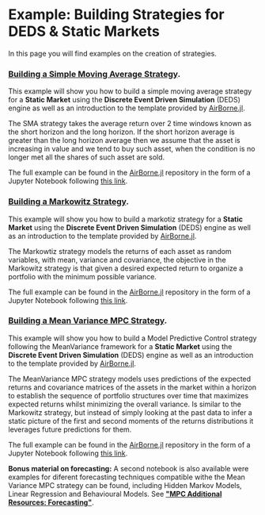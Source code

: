 # Example: Building Strategies for DEDS & Static Markets
In this page you will find examples on the creation of strategies.

### [Building a Simple Moving Average Strategy](https://github.com/JuDO-dev/AirBorne.jl/blob/dev/docs/example_notebooks/SMA_Example.ipynb).
This example will show you how to build a simple moving average strategy for a **Static Market** using the **Discrete Event Driven Simulation** (DEDS) engine as well as an introduction to the template provided by [AirBorne.jl](https://github.com/JuDO-dev/AirBorne.jl). 

The SMA strategy takes the average return over 2 time windows known as the short horizon and the long horizon. If the short horizon average is greater than the long horizon average then we assume that the asset is increasing in value and we tend to buy such asset, when the condition is no longer met all the shares of such asset are sold.

The full example can be found in the [AirBorne.jl](https://github.com/JuDO-dev/AirBorne.jl) repository in the form of a Jupyter Notebook following [this link](https://github.com/JuDO-dev/AirBorne.jl/blob/dev/docs/example_notebooks/SMA_Example.ipynb).


### [Building a Markowitz Strategy](https://github.com/JuDO-dev/AirBorne.jl/blob/dev/docs/example_notebooks/Markowitz_Example.ipynb).
This example will show you how to build a markotiz strategy for a **Static Market** using the **Discrete Event Driven Simulation** (DEDS) engine as well as an introduction to the template provided by [AirBorne.jl](https://github.com/JuDO-dev/AirBorne.jl). 

The Markowtiz strategy models the returns of each asset as random variables, with mean, variance and covariance, the objective in the Markowitz strategy is that given a desired expected return to organize a portfolio with the minimum possible variance. 

The full example can be found in the [AirBorne.jl](https://github.com/JuDO-dev/AirBorne.jl) repository in the form of a Jupyter Notebook following [this link](https://github.com/JuDO-dev/AirBorne.jl/blob/dev/docs/example_notebooks/Markowitz_Example.ipynb).


### [Building a Mean Variance MPC  Strategy](https://github.com/JuDO-dev/AirBorne.jl/blob/mpc/docs/example_notebooks/MPC_Example.ipynb).
This example will show you how to build a Model Predictive Control strategy following the MeanVariance framework for a **Static Market** using the **Discrete Event Driven Simulation** (DEDS) engine as well as an introduction to the template provided by [AirBorne.jl](https://github.com/JuDO-dev/AirBorne.jl). 

The MeanVariance MPC strategy models uses predictions of the expected returns and covariance matrices of the assets in the market within a horizon to establish the sequence of portfolio structures over time that maximizes expected returns whilst minimizing the overall variance. Is similar to the Markowitz strategy, but instead of simply looking at the past data to infer a static picture of the first and second moments of the returns distributions it leverages future predictions for them.

The full example can be found in the [AirBorne.jl](https://github.com/JuDO-dev/AirBorne.jl) repository in the form of a Jupyter Notebook following [this link](https://github.com/JuDO-dev/AirBorne.jl/blob/mpc/docs/example_notebooks/MPC_Example.ipynb).

**Bonus material on forecasting:** A second notebook is also available were examples for diferent forecasting techniques compatible withe the Mean Variance MPC strategy can be found, including Hidden Markov Models, Linear Regression and Behavioural Models. See **["MPC Additional Resources: Forecasting"](https://github.com/JuDO-dev/AirBorne.jl/blob/dev/docs/example_notebooks/MPC_Example_Forecasts.ipynb)**.